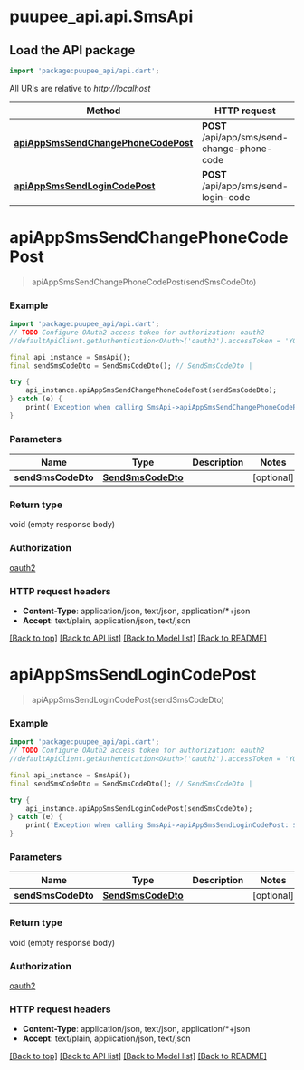 # puupee_api.api.SmsApi

## Load the API package
```dart
import 'package:puupee_api/api.dart';
```

All URIs are relative to *http://localhost*

Method | HTTP request | Description
------------- | ------------- | -------------
[**apiAppSmsSendChangePhoneCodePost**](SmsApi.md#apiappsmssendchangephonecodepost) | **POST** /api/app/sms/send-change-phone-code | 
[**apiAppSmsSendLoginCodePost**](SmsApi.md#apiappsmssendlogincodepost) | **POST** /api/app/sms/send-login-code | 


# **apiAppSmsSendChangePhoneCodePost**
> apiAppSmsSendChangePhoneCodePost(sendSmsCodeDto)



### Example
```dart
import 'package:puupee_api/api.dart';
// TODO Configure OAuth2 access token for authorization: oauth2
//defaultApiClient.getAuthentication<OAuth>('oauth2').accessToken = 'YOUR_ACCESS_TOKEN';

final api_instance = SmsApi();
final sendSmsCodeDto = SendSmsCodeDto(); // SendSmsCodeDto | 

try {
    api_instance.apiAppSmsSendChangePhoneCodePost(sendSmsCodeDto);
} catch (e) {
    print('Exception when calling SmsApi->apiAppSmsSendChangePhoneCodePost: $e\n');
}
```

### Parameters

Name | Type | Description  | Notes
------------- | ------------- | ------------- | -------------
 **sendSmsCodeDto** | [**SendSmsCodeDto**](SendSmsCodeDto.md)|  | [optional] 

### Return type

void (empty response body)

### Authorization

[oauth2](../README.md#oauth2)

### HTTP request headers

 - **Content-Type**: application/json, text/json, application/*+json
 - **Accept**: text/plain, application/json, text/json

[[Back to top]](#) [[Back to API list]](../README.md#documentation-for-api-endpoints) [[Back to Model list]](../README.md#documentation-for-models) [[Back to README]](../README.md)

# **apiAppSmsSendLoginCodePost**
> apiAppSmsSendLoginCodePost(sendSmsCodeDto)



### Example
```dart
import 'package:puupee_api/api.dart';
// TODO Configure OAuth2 access token for authorization: oauth2
//defaultApiClient.getAuthentication<OAuth>('oauth2').accessToken = 'YOUR_ACCESS_TOKEN';

final api_instance = SmsApi();
final sendSmsCodeDto = SendSmsCodeDto(); // SendSmsCodeDto | 

try {
    api_instance.apiAppSmsSendLoginCodePost(sendSmsCodeDto);
} catch (e) {
    print('Exception when calling SmsApi->apiAppSmsSendLoginCodePost: $e\n');
}
```

### Parameters

Name | Type | Description  | Notes
------------- | ------------- | ------------- | -------------
 **sendSmsCodeDto** | [**SendSmsCodeDto**](SendSmsCodeDto.md)|  | [optional] 

### Return type

void (empty response body)

### Authorization

[oauth2](../README.md#oauth2)

### HTTP request headers

 - **Content-Type**: application/json, text/json, application/*+json
 - **Accept**: text/plain, application/json, text/json

[[Back to top]](#) [[Back to API list]](../README.md#documentation-for-api-endpoints) [[Back to Model list]](../README.md#documentation-for-models) [[Back to README]](../README.md)

